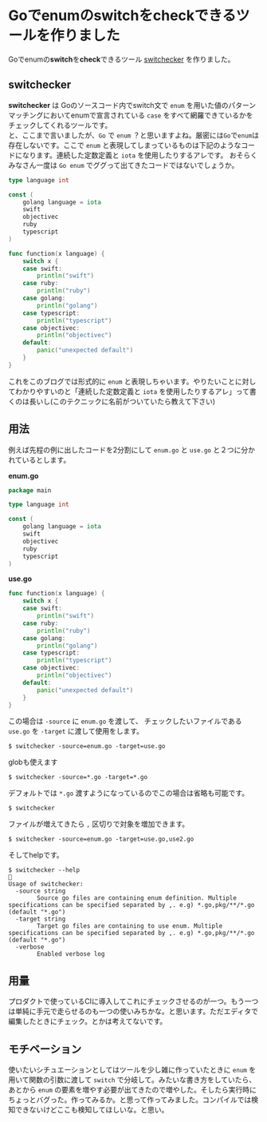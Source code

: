 # Goでenumのswitchをcheckできるツールを作りました

Goでenumの**switch**を**check**できるツール [switchecker](https://github.com/bannzai/switchecker) を作りました。

## switchecker
**switchecker** は Goのソースコード内でswitch文で `enum` を用いた値のパターンマッチングにおいてenumで宣言されている `case` をすべて網羅できているかをチェックしてくれるツールです。  
と、ここまで言いましたが、`Go` で `enum` ？と思いますよね。厳密には`Go`で`enum`は存在しないです。ここで `enum` と表現してしまっているものは下記のようなコードになります。連続した定数定義と `iota` を使用したりするアレです。 おそらくみなさん一度は `Go enum` でググって出てきたコードではないでしょうか。

```go
type language int

const (
	golang language = iota
	swift
	objectivec
	ruby
	typescript
)

func function(x language) {
	switch x {
	case swift:
		println("swift")
	case ruby:
		println("ruby")
	case golang:
		println("golang")
	case typescript:
		println("typescript")
	case objectivec:
		println("objectivec")
	default:
		panic("unexpected default")
	}
}
```

これをこのブログでは形式的に `enum` と表現しちゃいます。やりたいことに対してわかりやすいのと「連続した定数定義と `iota` を使用したりするアレ」って書くのは長いし(このテクニックに名前がついていたら教えて下さい)  

## 用法

例えば先程の例に出したコードを2分割にして `enum.go` と `use.go` と２つに分かれているとします。

**enum.go**
```go
package main

type language int

const (
	golang language = iota
	swift
	objectivec
	ruby
	typescript
)
```

**use.go**
```go
func function(x language) {
	switch x {
	case swift:
		println("swift")
	case ruby:
		println("ruby")
	case golang:
		println("golang")
	case typescript:
		println("typescript")
	case objectivec:
		println("objectivec")
	default:
		panic("unexpected default")
	}
}
```

この場合は `-source` に `enum.go` を渡して、 チェックしたいファイルである `use.go` を `-target` に渡して使用をします。

```shell
$ switchecker -source=enum.go -target=use.go
```

globも使えます
```shell
$ switchecker -source=*.go -target=*.go
```

デフォルトでは `*.go` 渡すようになっているのでこの場合は省略も可能です。
```shell
$ switchecker 
```

ファイルが増えてきたら `,` 区切りで対象を増加できます。
```shell
$ switchecker -source=enum.go -target=use.go,use2.go
```

そしてhelpです。
```
$ switchecker --help                                                                                      
Usage of switchecker:
  -source string
        Source go files are containing enum definition. Multiple specifications can be specified separated by ,. e.g) *.go,pkg/**/*.go  (default "*.go")
  -target string
        Target go files are containing to use enum. Multiple specifications can be specified separated by ,. e.g) *.go,pkg/**/*.go  (default "*.go")
  -verbose
        Enabled verbose log
```

## 用量
プロダクトで使っているCIに導入してこれにチェックさせるのが一つ。もう一つは単純に手元で走らせるのも一つの使いみちかな。と思います。ただエディタで編集したときにチェック。とかは考えてないです。

## モチベーション
使いたいシチュエーションとしてはツールを少し雑に作っていたときに `enum` を用いて関数の引数に渡して `switch` で分岐して。みたいな書き方をしていたら、あとから `enum` の要素を増やす必要が出てきたので増やした。そしたら実行時にちょっとバグった。作ってみるか。と思って作ってみました。コンパイルでは検知できないけどここも検知してほしいな。と思い。



